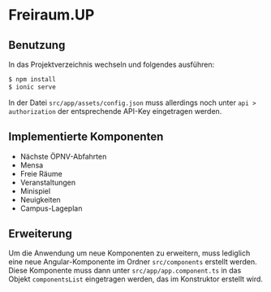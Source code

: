 # Freiraum.UP

## Benutzung

In das Projektverzeichnis wechseln und folgendes ausführen:

```bash
$ npm install
$ ionic serve
```

In der Datei `src/app/assets/config.json` muss allerdings noch unter `api > authorization` der entsprechende API-Key eingetragen werden.

## Implementierte Komponenten

- Nächste ÖPNV-Abfahrten
- Mensa
- Freie Räume
- Veranstaltungen
- Minispiel
- Neuigkeiten
- Campus-Lageplan

## Erweiterung

Um die Anwendung um neue Komponenten zu erweitern, muss lediglich eine neue Angular-Komponente im Ordner `src/components` erstellt werden. Diese Komponente muss dann unter `src/app/app.component.ts` in das Objekt `componentsList` eingetragen werden, das im Konstruktor erstellt wird.
